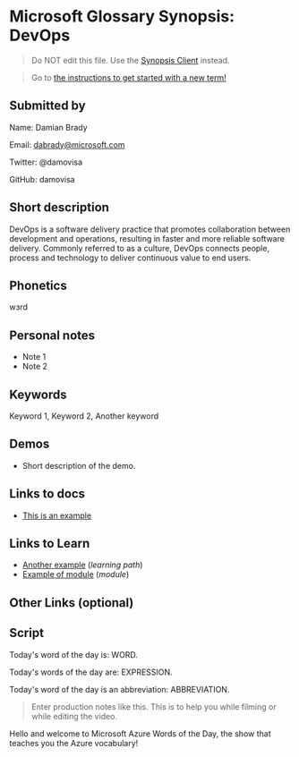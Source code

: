 # Microsoft Glossary Synopsis: DevOps

> Do NOT edit this file. Use the [Synopsis Client](https://aka.ms/glossary/edit-synopsis) instead.

> Go to [the instructions to get started with a new term!](https://github.com/lbugnion/ms-glossary/blob/master/instructions/getting-started.md)

## Submitted by

Name: Damian Brady

Email: dabrady@microsoft.com

Twitter: @damovisa

GitHub: damovisa

## Short description

DevOps is a software delivery practice that promotes collaboration between development and operations, resulting in faster and more reliable software delivery. Commonly referred to as a culture, DevOps connects people, process and technology to deliver continuous value to end users.

## Phonetics

wɜrd

## Personal notes

- Note 1
- Note 2

## Keywords

Keyword 1, Keyword 2, Another keyword

## Demos

- Short description of the demo.

## Links to docs

- [This is an example](https://docs.microsoft.com/azure/azure-functions/functions-overview)

## Links to Learn

- [Another example](https://docs.microsoft.com/learn/paths/create-serverless-applications) (*learning path*)
- [Example of module](https://docs.microsoft.com/learn/modules/shift-nodejs-express-apis-serverless) (*module*)

## Other Links (optional)

## Script

Today's word of the day is: WORD.

Today's words of the day are: EXPRESSION.

Today's word of the day is an abbreviation: ABBREVIATION.

> Enter production notes like this. This is to help you while filming or while editing the video.

Hello and welcome to Microsoft Azure Words of the Day, the show that teaches you the Azure vocabulary!
